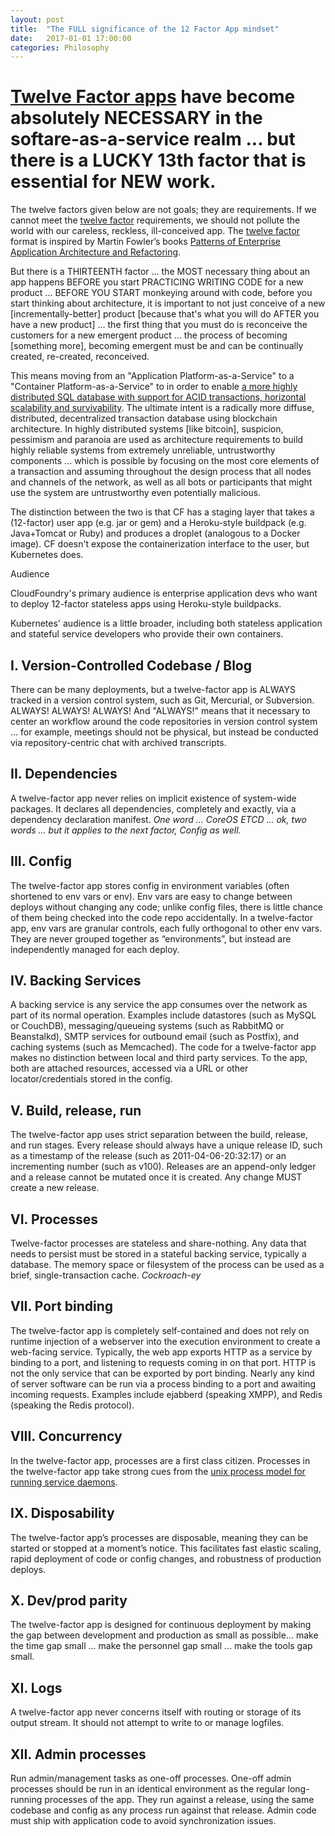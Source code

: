 ```yaml
---
layout: post
title:  "The FULL significance of the 12 Factor App mindset"
date:   2017-01-01 17:00:00
categories: Philosophy
---
```


# [Twelve Factor apps](http://12factor.net/) have become absolutely NECESSARY in the softare-as-a-service realm ... but there is a LUCKY 13th factor that is essential for NEW work.
The twelve factors given below are not goals; they are requirements.  If we cannot meet the [twelve factor](http://12factor.net/) requirements, we should not pollute the world with our careless, reckless, ill-conceived app.  The [twelve factor](http://12factor.net/) format is inspired by Martin Fowler’s books [Patterns of Enterprise Application Architecture and Refactoring](https://www.safaribooksonline.com/library/view/patterns-of-enterprise/0321127420/).

But there is a THIRTEENTH factor ... the MOST necessary thing about an app happens BEFORE you start PRACTICING WRITING CODE for a new product ... BEFORE YOU START monkeying around with code, before you start thinking about architecture, it is important to not just conceive of a new [incrementally-better] product [because that's what you will do AFTER you have a new product] ... the first thing that you must do is reconceive the customers for a new emergent product ... the process of becoming [something more], becoming emergent must be and can be continually created, re-created, reconceived.  

This means moving from an "Application Platform-as-a-Service" to a "Container Platform-as-a-Service" to in order to enable [a more highly distributed SQL database with support for ACID transactions, horizontal scalability and survivability](https://github.com/cockroachdb/cockroach#design).  The ultimate intent is a radically more diffuse, distributed, decentralized transaction database using blockchain architecture.  In highly distributed systems [like bitcoin], suspicion, pessimism and paranoia are used as architecture requirements to build highly reliable systems from extremely unreliable, untrustworthy components ... which is possible by focusing on the most core elements of a transaction and assuming throughout the design process that all nodes and channels of the network, as well as all bots or participants that might use the system are untrustworthy even potentially malicious.  

 The distinction between the two is that CF has a staging layer that takes a (12-factor) user app (e.g. jar or gem) and a Heroku-style buildpack (e.g. Java+Tomcat or Ruby) and produces a droplet (analogous to a Docker image). CF doesn't expose the containerization interface to the user, but Kubernetes does.

Audience

CloudFoundry's primary audience is enterprise application devs who want to deploy 12-factor stateless apps using Heroku-style buildpacks.

Kubernetes' audience is a little broader, including both stateless application and stateful service developers who provide their own containers.



## I. Version-Controlled Codebase / Blog
There can be many deployments, but a twelve-factor app is ALWAYS tracked in a version control system, such as Git, Mercurial, or Subversion. ALWAYS! ALWAYS! ALWAYS!  And "ALWAYS!" means that it necessary to center an workflow around the code repositories in version control system ... for example, meetings should not be physical, but instead be conducted via repository-centric chat with archived transcripts.

## II. Dependencies
A twelve-factor app never relies on implicit existence of system-wide packages. It declares all dependencies, completely and exactly, via a dependency declaration manifest.  *One word ... CoreOS ETCD ... ok, two words ... but it applies to the next factor, Config as well.*

## III. Config
The twelve-factor app stores config in environment variables (often shortened to env vars or env). Env vars are easy to change between deploys without changing any code; unlike config files, there is little chance of them being checked into the code repo accidentally. In a twelve-factor app, env vars are granular controls, each fully orthogonal to other env vars. They are never grouped together as “environments”, but instead are independently managed for each deploy.

## IV. Backing Services
A backing service is any service the app consumes over the network as part of its normal operation. Examples include datastores (such as MySQL or CouchDB), messaging/queueing systems (such as RabbitMQ or Beanstalkd), SMTP services for outbound email (such as Postfix), and caching systems (such as Memcached). The code for a twelve-factor app makes no distinction between local and third party services. To the app, both are attached resources, accessed via a URL or other locator/credentials stored in the config.

## V. Build, release, run
The twelve-factor app uses strict separation between the build, release, and run stages. Every release should always have a unique release ID, such as a timestamp of the release (such as 2011-04-06-20:32:17) or an incrementing number (such as v100). Releases are an append-only ledger and a release cannot be mutated once it is created. Any change MUST create a new release.

## VI. Processes
Twelve-factor processes are stateless and share-nothing. Any data that needs to persist must be stored in a stateful backing service, typically a database. The memory space or filesystem of the process can be used as a brief, single-transaction cache.  *Cockroach-ey*

## VII. Port binding
The twelve-factor app is completely self-contained and does not rely on runtime injection of a webserver into the execution environment to create a web-facing service. Typically, the web app exports HTTP as a service by binding to a port, and listening to requests coming in on that port. HTTP is not the only service that can be exported by port binding. Nearly any kind of server software can be run via a process binding to a port and awaiting incoming requests. Examples include ejabberd (speaking XMPP), and Redis (speaking the Redis protocol).

## VIII. Concurrency
In the twelve-factor app, processes are a first class citizen. Processes in the twelve-factor app take strong cues from the [unix process model for running service daemons](http://adam.herokuapp.com/past/2011/5/9/applying_the_unix_process_model_to_web_apps/).

## IX. Disposability
The twelve-factor app’s processes are disposable, meaning they can be started or stopped at a moment’s notice. This facilitates fast elastic scaling, rapid deployment of code or config changes, and robustness of production deploys.

## X. Dev/prod parity
The twelve-factor app is designed for continuous deployment by making the gap between development and production as small as possible... make the time gap small ... make the personnel gap small ... make the tools gap small.

## XI. Logs
A twelve-factor app never concerns itself with routing or storage of its output stream. It should not attempt to write to or manage logfiles.

## XII. Admin processes
Run admin/management tasks as one-off processes. One-off admin processes should be run in an identical environment as the regular long-running processes of the app. They run against a release, using the same codebase and config as any process run against that release. Admin code must ship with application code to avoid synchronization issues.
